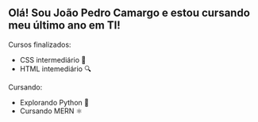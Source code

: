 ## Olá! Sou João Pedro Camargo e estou cursando meu último ano em TI!

Cursos finalizados:
  - CSS intermediário 📘
  - HTML intemediário 🔍

  
Cursando:
  - Explorando Python 🐍
  - Cursando MERN ⚛️
